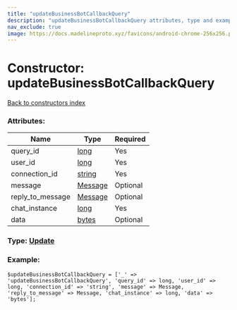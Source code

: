 ```yaml
---
title: "updateBusinessBotCallbackQuery"
description: "updateBusinessBotCallbackQuery attributes, type and example"
nav_exclude: true
image: https://docs.madelineproto.xyz/favicons/android-chrome-256x256.png
---
```

# Constructor: updateBusinessBotCallbackQuery  
[Back to constructors index](/API_docs/constructors/index.html)



### Attributes:

| Name     |    Type       | Required |
|----------|---------------|----------|
|query\_id|[long](/API_docs/types/long.html) | Yes|
|user\_id|[long](/API_docs/types/long.html) | Yes|
|connection\_id|[string](/API_docs/types/string.html) | Yes|
|message|[Message](/API_docs/types/Message.html) | Optional|
|reply\_to\_message|[Message](/API_docs/types/Message.html) | Optional|
|chat\_instance|[long](/API_docs/types/long.html) | Yes|
|data|[bytes](/API_docs/types/bytes.html) | Optional|



### Type: [Update](/API_docs/types/Update.html)


### Example:

```
$updateBusinessBotCallbackQuery = ['_' => 'updateBusinessBotCallbackQuery', 'query_id' => long, 'user_id' => long, 'connection_id' => 'string', 'message' => Message, 'reply_to_message' => Message, 'chat_instance' => long, 'data' => 'bytes'];
```  
